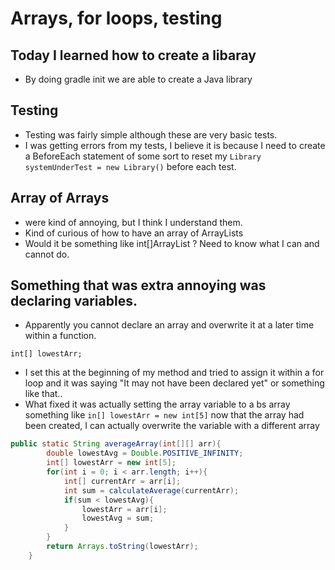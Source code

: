# Arrays, for loops, testing

## Today I learned how to create a libaray

- By doing gradle init we are able to create a Java library

## Testing

- Testing was fairly simple although these are very basic tests. 
- I was getting errors from my tests, I believe it is because I need to create a BeforeEach statement of some sort to reset my `Library systemUnderTest = new Library()` before each test.

## Array of Arrays

- were kind of annoying, but I think I understand them. 
- Kind of curious of how to have an array of ArrayLists
- Would it be something like int[]ArrayList<Integer> ? Need to know what I can and cannot do.

## Something that was extra annoying was declaring variables.

- Apparently you cannot declare an array and overwrite it at a later time within a function.

`int[] lowestArr;` 
- I set this at the beginning of my method and tried to assign it within a for loop and 
it was saying "It may not have been declared yet" or something like that.. 
- What fixed it was actually setting the array variable to a bs array something like 
`in[] lowestArr = new int[5]` now that the array had been created, 
I can actually overwrite the variable with a different array

```java
public static String averageArray(int[][] arr){
        double lowestAvg = Double.POSITIVE_INFINITY;
        int[] lowestArr = new int[5];
        for(int i = 0; i < arr.length; i++){
            int[] currentArr = arr[i];
            int sum = calculateAverage(currentArr);
            if(sum < lowestAvg){
                lowestArr = arr[i];
                lowestAvg = sum;
            }
        }
        return Arrays.toString(lowestArr);
    }
 ```
